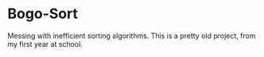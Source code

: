# Bogo-Sort
Messing with inefficient sorting algorithms. This is a pretty old project, from my first year at school.
